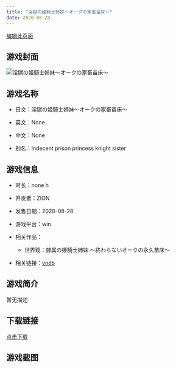 ```yaml
---
title: "淫獄の姫騎士姉妹～オークの家畜苗床～"
date: 2020-08-28
---
```

[编辑此页面](https://github.com/ACG-3/ADV3-source/blob/main/source/_posts/%E6%B7%AB%E7%8D%84%E3%81%AE%E5%A7%AB%E9%A8%8E%E5%A3%AB%E5%A7%89%E5%A6%B9%EF%BD%9E%E3%82%AA%E3%83%BC%E3%82%AF%E3%81%AE%E5%AE%B6%E7%95%9C%E8%8B%97%E5%BA%8A%EF%BD%9E.md)

## 游戏封面

![淫獄の姫騎士姉妹～オークの家畜苗床～](https%3A//pan.timero.xyz/onedrive/img_lib_001/%E6%B7%AB%E7%8D%84%E3%81%AE%E5%A7%AB%E9%A8%8E%E5%A3%AB%E5%A7%89%E5%A6%B9%EF%BD%9E%E3%82%AA%E3%83%BC%E3%82%AF%E3%81%AE%E5%AE%B6%E7%95%9C%E8%8B%97%E5%BA%8A%EF%BD%9E_cover.avif)


## 游戏名称

- 日文：淫獄の姫騎士姉妹～オークの家畜苗床～
- 英文：None
- 中文：None

- 别名：Indecent prison princess knight sister


## 游戏信息

- 时长：none h
- 开发者：ZION
- 发售日期：2020-08-28
- 游戏平台：win
- 相关作品：
   - 世界观：隷属の姫騎士姉妹 ～終わらないオークの永久苗床～

- 相关链接：[vndb](https://vndb.org/v28518)


## 游戏简介

暂无描述


## 下载链接

[点击下载](https://pan.timero.xyz/onedrive/adv_lib_001/%E6%B7%AB%E7%8D%84%E3%81%AE%E5%A7%AB%E9%A8%8E%E5%A3%AB%E5%A7%89%E5%A6%B9%EF%BD%9E%E3%82%AA%E3%83%BC%E3%82%AF%E3%81%AE%E5%AE%B6%E7%95%9C%E8%8B%97%E5%BA%8A%EF%BD%9E)


## 游戏截图


